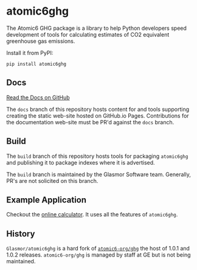 # atomic6ghg
The Atomic6 GHG package is a library to help Python developers speed development of tools
for calculating estimates of CO2 equivalent greenhouse gas emissions.

Install it from PyPI:

`pip install atomic6ghg`

## Docs
[Read the Docs on GitHub](https://glasmor.github.io/atomic6ghg/)

The `docs` branch of this repository hosts content for and tools supporting creating the static web-site hosted on GitHub.io Pages. Contributions for the documentation web-site must be PR'd against the `docs` branch.

## Build
The `build` branch of this repository hosts tools for packaging `atomic6ghg` and publishing it to package indexes where it is advertised.

The `build` branch is maintained by the Glasmor Software team. Generally, PR's are not solicited on this branch. 

## Example Application
Checkout the [online calculator](https://orion.predix.io/calculator). It uses all the features of `atomic6ghg`.

## History
`Glasmor/atomic6ghg` is a hard fork of [`atomic6-org/ghg`](https://github.com/atomic6-org/ghg) the host of 1.0.1 and 1.0.2 releases. `atomic6-org/ghg` is managed by staff at GE but is not being maintained.